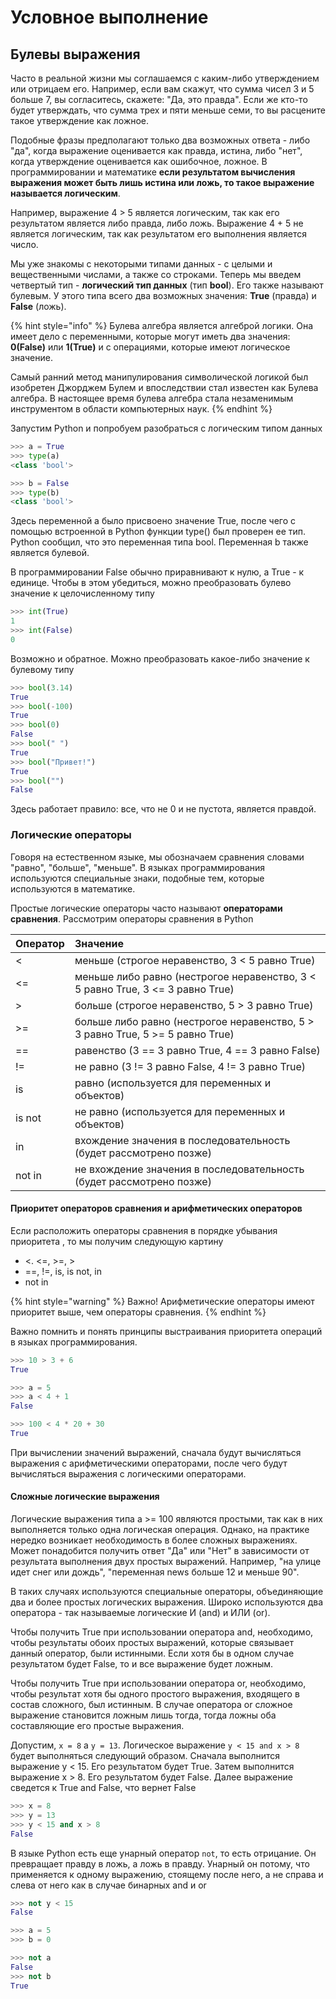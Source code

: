 # Условное выполнение

## Булевы выражения

Часто в реальной жизни мы соглашаемся с каким-либо утверждением или отрицаем его. Например, если вам скажут, что сумма чисел 3 и 5 больше 7, вы согласитесь, скажете: "Да, это правда". Если же кто-то будет утверждать, что сумма трех и пяти меньше семи, то вы расцените такое утверждение как ложное.

Подобные фразы предполагают только два возможных ответа - либо "да", когда выражение оценивается как правда, истина, либо "нет", когда утверждение оценивается как ошибочное, ложное. В программировании и математике **если результатом вычисления выражения может быть лишь истина или ложь, то такое выражение называется логическим**.

Например, выражение 4 &gt; 5 является логическим, так как его результатом является либо правда, либо ложь. Выражение 4 + 5 не является логическим, так как результатом его выполнения является число.

Мы уже знакомы с некоторыми типами данных - с целыми и вещественными числами, а также со строками. Теперь мы введем четвертый тип - **логический тип данных** \(тип **bool**\). Его также называют булевым. У этого типа всего два возможных значения: **True** \(правда\) и **False** \(ложь\).

{% hint style="info" %}
Булева алгебра является алгеброй логики. Она имеет дело с переменными, которые могут иметь два значения: **0\(False\)** или **1\(True\)** и с операциями, которые имеют логическое значение.

Самый ранний метод манипулирования символической логикой был изобретен Джорджем Булем и впоследствии стал известен как Булева алгебра. В настоящее время булева алгебра стала незаменимым инструментом в области компьютерных наук.
{% endhint %}

Запустим Python и попробуем разобраться с логическим типом данных

```python
>>> a = True
>>> type(a)
<class 'bool'>

>>> b = False
>>> type(b)
<class 'bool'>
```

Здесь переменной a было присвоено значение True, после чего с помощью встроенной в Python функции type\(\) был проверен ее тип. Python сообщил, что это переменная типа bool. Переменная b также является булевой.

В программировании False обычно приравнивают к нулю, а True - к единице. Чтобы в этом убедиться, можно преобразовать булево значение к целочисленному типу

```python
>>> int(True)
1
>>> int(False)
0
```

Возможно и обратное. Можно преобразовать какое-либо значение к булевому типу

```python
>>> bool(3.14)
True
>>> bool(-100)
True
>>> bool(0)
False
>>> bool(" ")
True
>>> bool("Привет!")
True
>>> bool("")
False
```

Здесь работает правило: все, что не 0 и не пустота, является правдой.

### Логические операторы

Говоря на естественном языке, мы обозначаем сравнения словами "равно", "больше", "меньше". В языках программирования используются специальные знаки, подобные тем, которые используются в математике. 

Простые логические операторы часто называют **операторами сравнения**. Рассмотрим операторы сравнения в Python

| Оператор | Значение |
| :--- | :--- |
| &lt; | меньше \(строгое неравенство, 3 &lt; 5 равно True\) |
| &lt;= | меньше либо равно \(нестрогое неравенство, 3 &lt; 5 равно True, 3 &lt;= 3 равно True\)  |
| &gt; | больше \(строгое неравенство, 5 &gt; 3 равно True\) |
| &gt;= | больше либо равно \(нестрогое неравенство, 5 &gt; 3 равно True, 5 &gt;= 5 равно True\) |
| == | равенство \(3 == 3 равно True, 4 == 3 равно False\) |
| != | не равно \(3 != 3 равно False, 4 != 3 равно True\) |
| is | равно \(используется для переменных и объектов\) |
| is not | не равно \(используется для переменных и объектов\) |
| in | вхождение значения в последовательность \(будет рассмотрено позже\) |
| not in | не вхождение значения в последовательность \(будет рассмотрено позже\) |

#### Приоритет операторов сравнения и арифметических операторов

Если расположить операторы сравнения в порядке убывания приоритета , то мы получим следующую картину

* &lt;. &lt;=, &gt;=, &gt;
* ==, !=, is, is not, in
* not in

{% hint style="warning" %}
Важно! Арифметические операторы имеют приоритет выше, чем операторы сравнения.
{% endhint %}

Важно помнить и понять принципы выстраивания приоритета операций в языках программирования.

```python
>>> 10 > 3 + 6
True

>>> a = 5
>>> a < 4 + 1
False

>>> 100 < 4 * 20 + 30
True
```

При вычислении значений выражений, сначала будут вычисляться выражения с арифметическими операторами, после чего будут вычисляться выражения с логическими операторами.

#### Сложные логические выражения

Логические выражения типа a &gt;= 100 являются простыми, так как в них выполняется только одна логическая операция. Однако, на практике нередко возникает необходимость в более сложных выражениях. Может понадобится получить ответ "Да" или "Нет" в зависимости от результата выполнения двух простых выражений. Например, "на улице идет снег или дождь", "переменная news больше 12 и меньше 90".

В таких случаях используются специальные операторы, объединяющие два и более простых логических выражения. Широко используются два оператора - так называемые логические И \(and\) и ИЛИ \(or\).

Чтобы получить True при использовании оператора and, необходимо, чтобы результаты обоих простых выражений, которые связывает данный оператор, были истинными. Если хотя бы в одном случае результатом будет False, то и все выражение будет ложным.

Чтобы получить True при использовании оператора or, необходимо, чтобы результат хотя бы одного простого выражения, входящего в состав сложного, был истинным. В случае оператора or сложное выражение становится ложным лишь тогда, тогда ложны оба составляющие его простые выражения.

Допустим, `x = 8` а `y = 13`. Логическое выражение `y < 15 and x > 8` будет выполняться следующий образом. Сначала выполнится выражение y &lt; 15. Его результатом будет True. Затем выполнится выражение x &gt; 8. Его результатом будет False. Далее выражение сведется к True and False, что вернет False

```python
>>> x = 8
>>> y = 13
>>> y < 15 and x > 8
False
```

В языке Python есть еще унарный оператор `not`, то есть отрицание. Он превращает правду в ложь, а ложь в правду. Унарный он потому, что применяется к одному выражению, стоящему после него, а не справа и слева от него как в случае бинарных and и or

```python
>>> not y < 15
False

>>> a = 5
>>> b = 0

>>> not a
False
>>> not b
True
```

